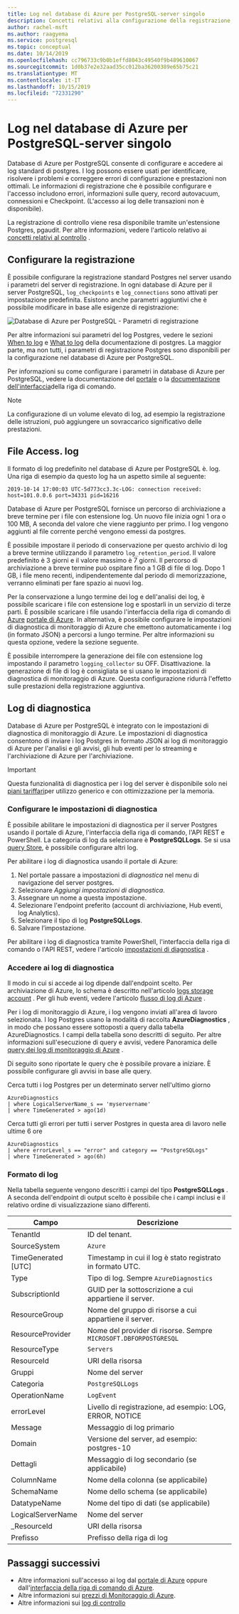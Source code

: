 ```yaml
---
title: Log nel database di Azure per PostgreSQL-server singolo
description: Concetti relativi alla configurazione della registrazione, all'archiviazione e all'analisi nel database di Azure per PostgreSQL-server singolo
author: rachel-msft
ms.author: raagyema
ms.service: postgresql
ms.topic: conceptual
ms.date: 10/14/2019
ms.openlocfilehash: cc796733c9b0b1effd8043c49540f9b489610067
ms.sourcegitcommit: 1d0b37e2e32aad35cc012ba36200389e65b75c21
ms.translationtype: MT
ms.contentlocale: it-IT
ms.lasthandoff: 10/15/2019
ms.locfileid: "72331290"
---
```

# <a name="logs-in-azure-database-for-postgresql---single-server"></a>Log nel database di Azure per PostgreSQL-server singolo
Database di Azure per PostgreSQL consente di configurare e accedere ai log standard di postgres. I log possono essere usati per identificare, risolvere i problemi e correggere errori di configurazione e prestazioni non ottimali. Le informazioni di registrazione che è possibile configurare e l'accesso includono errori, informazioni sulle query, record autovacuum, connessioni e Checkpoint. (L'accesso ai log delle transazioni non è disponibile).

La registrazione di controllo viene resa disponibile tramite un'estensione Postgres, pgaudit. Per altre informazioni, vedere l'articolo relativo ai [concetti relativi al controllo](concepts-audit.md) .


## <a name="configure-logging"></a>Configurare la registrazione 
È possibile configurare la registrazione standard Postgres nel server usando i parametri del server di registrazione. In ogni database di Azure per il server PostgreSQL, `log_checkpoints` e `log_connections` sono attivati per impostazione predefinita. Esistono anche parametri aggiuntivi che è possibile modificare in base alle esigenze di registrazione: 

![Database di Azure per PostgreSQL - Parametri di registrazione](./media/concepts-server-logs/log-parameters.png)

Per altre informazioni sui parametri del log Postgres, vedere le sezioni [When to log](https://www.postgresql.org/docs/current/runtime-config-logging.html#RUNTIME-CONFIG-LOGGING-WHEN) e [What to log](https://www.postgresql.org/docs/current/runtime-config-logging.html#RUNTIME-CONFIG-LOGGING-WHAT) della documentazione di postgres. La maggior parte, ma non tutti, i parametri di registrazione Postgres sono disponibili per la configurazione nel database di Azure per PostgreSQL.

Per informazioni su come configurare i parametri in database di Azure per PostgreSQL, vedere la documentazione del [portale](howto-configure-server-parameters-using-portal.md) o la [documentazione dell'interfaccia](howto-configure-server-parameters-using-cli.md)della riga di comando. 

> [!NOTE]
> La configurazione di un volume elevato di log, ad esempio la registrazione delle istruzioni, può aggiungere un sovraccarico significativo delle prestazioni. 

## <a name="access-log-files"></a>File Access. log
Il formato di log predefinito nel database di Azure per PostgreSQL è. log. Una riga di esempio da questo log ha un aspetto simile al seguente:

```
2019-10-14 17:00:03 UTC-5d773cc3.3c-LOG: connection received: host=101.0.0.6 port=34331 pid=16216
```

Database di Azure per PostgreSQL fornisce un percorso di archiviazione a breve termine per i file con estensione log. Un nuovo file inizia ogni 1 ora o 100 MB, A seconda del valore che viene raggiunto per primo. I log vengono aggiunti al file corrente perché vengono emessi da postgres.  

È possibile impostare il periodo di conservazione per questo archivio di log a breve termine utilizzando il parametro `log_retention_period`. Il valore predefinito è 3 giorni e il valore massimo è 7 giorni. Il percorso di archiviazione a breve termine può ospitare fino a 1 GB di file di log. Dopo 1 GB, i file meno recenti, indipendentemente dal periodo di memorizzazione, verranno eliminati per fare spazio ai nuovi log. 

Per la conservazione a lungo termine dei log e dell'analisi dei log, è possibile scaricare i file con estensione log e spostarli in un servizio di terze parti. È possibile scaricare i file usando l'interfaccia della riga di comando di [Azure](howto-configure-server-logs-using-cli.md) [portale di Azure](howto-configure-server-logs-in-portal.md). In alternativa, è possibile configurare le impostazioni di diagnostica di monitoraggio di Azure che emettono automaticamente i log (in formato JSON) a percorsi a lungo termine. Per altre informazioni su questa opzione, vedere la sezione seguente. 

È possibile interrompere la generazione dei file con estensione log impostando il parametro `logging_collector` su OFF. Disattivazione. la generazione di file di log è consigliata se si usano le impostazioni di diagnostica di monitoraggio di Azure. Questa configurazione ridurrà l'effetto sulle prestazioni della registrazione aggiuntiva.

## <a name="diagnostic-logs"></a>Log di diagnostica
Database di Azure per PostgreSQL è integrato con le impostazioni di diagnostica di monitoraggio di Azure. Le impostazioni di diagnostica consentono di inviare i log Postgres in formato JSON ai log di monitoraggio di Azure per l'analisi e gli avvisi, gli hub eventi per lo streaming e l'archiviazione di Azure per l'archiviazione. 

> [!IMPORTANT]
> Questa funzionalità di diagnostica per i log del server è disponibile solo nei [piani tariffari](concepts-pricing-tiers.md)per utilizzo generico e con ottimizzazione per la memoria.


### <a name="configure-diagnostic-settings"></a>Configurare le impostazioni di diagnostica
È possibile abilitare le impostazioni di diagnostica per il server Postgres usando il portale di Azure, l'interfaccia della riga di comando, l'API REST e PowerShell. La categoria di log da selezionare è **PostgreSQLLogs**. Se si usa [query Store](concepts-query-store.md), è possibile configurare altri log.

Per abilitare i log di diagnostica usando il portale di Azure:

   1. Nel portale passare a impostazioni di *diagnostica* nel menu di navigazione del server postgres.
   2. Selezionare *Aggiungi impostazioni di diagnostica*.
   3. Assegnare un nome a questa impostazione. 
   4. Selezionare l'endpoint preferito (account di archiviazione, Hub eventi, log Analytics). 
   5. Selezionare il tipo di log **PostgreSQLLogs**.
   7. Salvare l’impostazione.

Per abilitare i log di diagnostica tramite PowerShell, l'interfaccia della riga di comando o l'API REST, vedere l'articolo [impostazioni di diagnostica](../azure-monitor/platform/diagnostic-settings.md) .

### <a name="access-diagnostic-logs"></a>Accedere ai log di diagnostica

Il modo in cui si accede ai log dipende dall'endpoint scelto. Per archiviazione di Azure, lo schema è descritto nell'articolo [logs storage account](../azure-monitor/platform/resource-logs-collect-storage.md) . Per gli hub eventi, vedere l'articolo [flusso di log di Azure](../azure-monitor/platform/resource-logs-stream-event-hubs.md) .

Per i log di monitoraggio di Azure, i log vengono inviati all'area di lavoro selezionata. I log Postgres usano la modalità di raccolta **AzureDiagnostics** , in modo che possano essere sottoposti a query dalla tabella AzureDiagnostics. I campi della tabella sono descritti di seguito. Per altre informazioni sull'esecuzione di query e avvisi, vedere Panoramica delle [query dei log di monitoraggio di Azure](../azure-monitor/log-query/log-query-overview.md) .

Di seguito sono riportate le query che è possibile provare a iniziare. È possibile configurare gli avvisi in base alle query.

Cerca tutti i log Postgres per un determinato server nell'ultimo giorno
```
AzureDiagnostics
| where LogicalServerName_s == 'myservername'
| where TimeGenerated > ago(1d) 
```

Cerca tutti gli errori per tutti i server Postgres in questa area di lavoro nelle ultime 6 ore
```
AzureDiagnostics
| where errorLevel_s == "error" and category == "PostgreSQLogs"
| where TimeGenerated > ago(6h)
```

### <a name="log-format"></a>Formato di log

Nella tabella seguente vengono descritti i campi del tipo **PostgreSQLLogs** . A seconda dell'endpoint di output scelto è possibile che i campi inclusi e il relativo ordine di visualizzazione siano differenti. 

|**Campo** | **Descrizione** |
|---|---|
| TenantId | ID del tenant. |
| SourceSystem | `Azure` |
| TimeGenerated [UTC] | Timestamp in cui il log è stato registrato in formato UTC. |
| Type | Tipo di log. Sempre `AzureDiagnostics` |
| SubscriptionId | GUID per la sottoscrizione a cui appartiene il server. |
| ResourceGroup | Nome del gruppo di risorse a cui appartiene il server. |
| ResourceProvider | Nome del provider di risorse. Sempre `MICROSOFT.DBFORPOSTGRESQL` |
| ResourceType | `Servers` |
| ResourceId | URI della risorsa |
| Gruppi | Nome del server |
| Categoria | `PostgreSQLLogs` |
| OperationName | `LogEvent` |
| errorLevel | Livello di registrazione, ad esempio: LOG, ERROR, NOTICE |
| Message | Messaggio di log primario | 
| Domain | Versione del server, ad esempio: postgres-10 |
| Dettagli | Messaggio di log secondario (se applicabile) |
| ColumnName | Nome della colonna (se applicabile) |
| SchemaName | Nome dello schema (se applicabile) |
| DatatypeName | Nome del tipo di dati (se applicabile) |
| LogicalServerName | Nome del server | 
| _ResourceId | URI della risorsa |
| Prefisso | Prefisso della riga di log |


## <a name="next-steps"></a>Passaggi successivi
- Altre informazioni sull'accesso ai log dal [portale di Azure](howto-configure-server-logs-in-portal.md) oppure dall'[interfaccia della riga di comando di Azure](howto-configure-server-logs-using-cli.md).
- Altre informazioni sui [prezzi di Monitoraggio di Azure](https://azure.microsoft.com/pricing/details/monitor/).
- Altre informazioni sui [log di controllo](concepts-audit.md)
